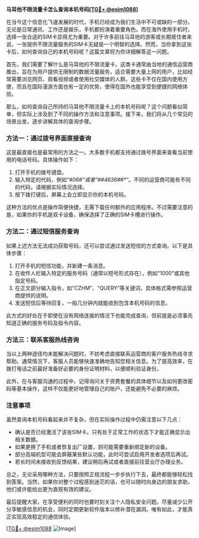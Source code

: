 **马耳他不限流量卡怎么查询本机号码[[TG💪+ @esim1088](https://t.me/s/esim1088)]**

在当今这个信息化飞速发展的时代，手机已经成为我们生活中不可或缺的一部分。无论是日常通讯、工作还是娱乐，手机都扮演着重要角色。而在海外使用手机时，选择一张合适的SIM卡显得尤为重要。对于许多前往马耳他的游客或长期居住者来说，一张提供不限流量服务的SIM卡无疑是一个明智的选择。然而，当你拿到这张卡后，如何查询自己的本机号码呢？这篇文章将为你详细解答这一问题。

首先，我们需要了解什么是马耳他的不限流量卡。这类卡通常由当地的通信运营商推出，旨在为用户提供无限制的数据流量服务，适合需要大量上网的用户，比如经常需要浏览网页、观看视频或者使用社交媒体的人群。这些卡不仅在国内使用方便，而且在国际漫游方面也有一定的优势，使得在国外也能享受到便捷的网络体验。

那么，如何查询自己所持的马耳他不限流量卡上的本机号码呢？这个问题看似简单，但实际上涉及到了不同的操作方法和注意事项。接下来，我们将从几个常见的场景出发，逐步讲解具体的查询步骤。

### 方法一：通过拨号界面直接查询

这是最直接也是最常用的方法之一。大多数手机都支持通过拨号界面来查看当前使用的电话号码。具体操作如下：

1. 打开手机的拨号键盘。
2. 输入特定的代码，例如“*#06#”或者“*#*#4636#*#*”。不同的运营商可能有不同的代码，请根据实际情况选择。
3. 按下拨打键后，屏幕上会立即显示你的本机号码。

这种方法的优点是操作简便快捷，无需下载任何额外的应用程序。不过需要注意的是，如果你的手机是双卡设备，确保选择了正确的SIM卡槽进行操作。

### 方法二：通过短信服务查询

如果上述方法无法成功获取号码，还可以尝试通过发送短信的方式查询。以下是具体步骤：

1. 打开手机的短信功能，并新建一条消息。
2. 在收件人栏输入特定的服务号码（通常以短号形式存在），例如“1000”或其他指定号码。
3. 在正文部分输入指令，如“CZHM”、“QUERY”等关键词，具体格式需参照运营商提供的说明。
4. 发送短信后等待回复，一般几分钟内就能收到包含本机号码的信息。

此方式的好处在于即使在没有网络连接的情况下也能完成查询，但前提是必须事先知道正确的服务号码及指令内容。

### 方法三：联系客服热线咨询

当以上两种途径均未能解决问题时，不妨考虑直接联系运营商的客户服务热线寻求帮助。通常情况下，客服人员能够快速准确地告知您相关信息。为了提高效率，在拨打电话之前最好准备好必要的身份证明材料，以便顺利验证身份。

此外，在与客服沟通的过程中，记得询问关于资费套餐的具体细节以及如何更改密码等基本操作，这样不仅能更好地管理自己的账户，还能避免不必要的麻烦。

### 注意事项

虽然查询本机号码看起来并不复杂，但在实际操作过程中仍需注意以下几点：

- 确认是否已经激活了该张SIM卡。只有处于正常工作的状态下才能正确显示出相关数据。
- 如果更换了手机或者恢复出厂设置，则可能需要重新绑定新的设备。
- 部分高端机型可能会屏蔽某些默认功能，此时可尝试启用开发者选项后再试。
- 若长时间未接收到反馈结果，建议稍后再试或者直接前往营业厅办理业务。

总之，无论采用哪种方法，只要按照正规流程一步步执行下去，最终都能够轻松找到答案。当然，如果你对整个过程感到迷茫的话，也可以随时向身边的朋友求助，他们或许能给出更为直观有效的建议。

最后提醒大家，在享受便利的同时也要时刻关注个人隐私安全问题。尽量减少公开分享敏感信息的机会，同时定期更新软件版本以修补潜在漏洞。唯有如此，才能真正实现高效稳定的通信体验。

[[TG💪+ @esim1088](https://t.me/s/esim1088) ![Image](https://i.postimg.cc/4NQfJmqS/Snipaste-2025-05-13-00-14-12.png)]
